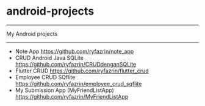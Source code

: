 # android-projects
*********
My Android projects
*********
- Note App <https://github.com/ryfazrin/note_app>
- CRUD Android Java SQLite <https://github.com/ryfazrin/CRUDdenganSQLite>
-  Flutter CRUD <https://github.com/ryfazrin/flutter_crud>
-  Employee CRUD SQflite <https://github.com/ryfazrin/employee_crud_sqflite>
- My Submission App (MyFriendListApp) <https://github.com/ryfazrin/MyFriendListApp>
